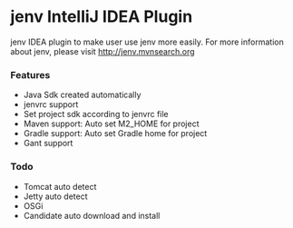 jenv IntelliJ IDEA Plugin
====================================================
jenv IDEA plugin to make user use jenv more easily.
For more information about jenv, please visit http://jenv.mvnsearch.org

### Features

* Java Sdk created automatically
* jenvrc support
* Set project sdk according to jenvrc file
* Maven support: Auto set M2_HOME for project
* Gradle support: Auto set Gradle home for project
* Gant support

### Todo

* Tomcat auto detect
* Jetty auto detect
* OSGi
* Candidate auto download and install

